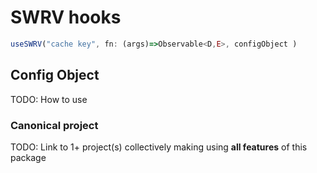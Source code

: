 # SWRV hooks

```typescript
useSWRV("cache key", fn: (args)=>Observable<D,E>, configObject )
```

## Config Object

TODO: How to use

### Canonical project

TODO: Link to 1+ project(s) collectively making using **all features** of this package
